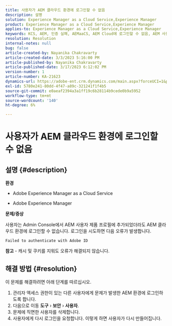 ```yaml
---
title: 사용자가 AEM 클라우드 환경에 로그인할 수 없음
description: 설명
solution: Experience Manager as a Cloud Service,Experience Manager
product: Experience Manager as a Cloud Service,Experience Manager
applies-to: Experience Manager as a Cloud Service,Experience Manager
keywords: KCS, AEM, 인증 실패, AEMaaCS, AEM Cloud에 로그인할 수 없음, AEM 사용자, Admin Console
resolution: Resolution
internal-notes: null
bug: false
article-created-by: Nayanika Chakravarty
article-created-date: 3/3/2023 5:16:00 PM
article-published-by: Nayanika Chakravarty
article-published-date: 3/17/2023 6:12:02 PM
version-number: 1
article-number: KA-21623
dynamics-url: https://adobe-ent.crm.dynamics.com/main.aspx?forceUCI=1&pagetype=entityrecord&etn=knowledgearticle&id=4ff4b70d-e7b9-ed11-83fe-6045bd0067ea
exl-id: 5780e241-80dd-4f47-a89c-321241f1f4b5
source-git-commit: e0aeaf2394a3a1ff19c6b28114b9cede0b9a5952
workflow-type: tm+mt
source-wordcount: '140'
ht-degree: 6%

---
```


# 사용자가 AEM 클라우드 환경에 로그인할 수 없음

## 설명 {#description}


<b>환경</b>

- Adobe Experience Manager as a Cloud Service

- Adobe Experience Manager

<b>문제/증상</b>

사용자는 Admin Console에서 AEM 사용자 제품 프로필에 추가되었더라도 AEM 클라우드 환경에 로그인할 수 없습니다. 로그인을 시도하면 다음 오류가 발생합니다.


```
Failed to authenticate with Adobe ID
```


<b>참고</b> - 캐시 및 쿠키를 지워도 오류가 해결되지 않습니다.


## 해결 방법 {#resolution}


이 문제를 해결하려면 아래 단계를 따르십시오.

1. 관리자 액세스 권한이 있는 다른 사용자에게 문제가 발생한 AEM 환경에 로그인하도록 합니다.
2. 다음으로 이동 <b>도구</b> › <b>보안</b> › <b>사용자</b>.
3. 문제에 직면한 사용자를 삭제합니다.
4. 사용자에게 다시 로그인을 요청합니다. 이렇게 하면 사용자가 다시 만들어집니다.
